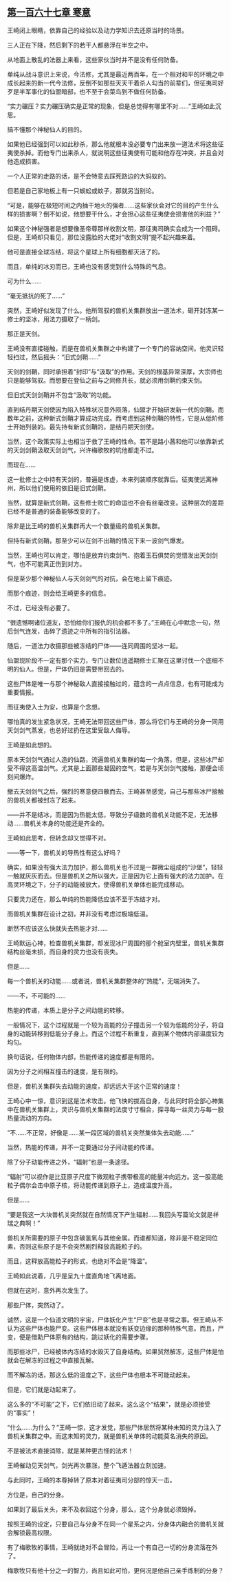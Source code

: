 ## [第一百六十七章 寒意](https://www.xxbiquge.com/11_11207/9220795.html)


  王崎闭上眼睛，依靠自己的经验以及动力学知识去还原当时的场景。

  三人正在下降，然后剩下的若干人都悬浮在半空之中。

  从地面上散乱的法器上来看，这些家伙当时并不是没有任何防备。

  单纯从战斗意识上来说，今法修，尤其是最近两百年，在一个相对和平的环境之中成长起来的新一代今法修，反倒不如那些天天干着杀人勾当的前辈们，但征夷司好歹是半军事化的仙盟暗部，也不至于会菜鸟到不做任何防备。

  “实力碾压？实力碾压确实是正常的现象，但是总觉得有哪里不对……”王崎如此沉思。

  搞不懂那个神秘仙人的目的。

  如果他已经强到可以如此秒杀，那么他就根本没必要专门出来放一道法术将这些征夷使杀掉。而他专门出来杀人，就说明这些征夷使有可能和他存在冲突，并且会对他造成损害。

  一个人正常的走路的话，是不会特意去踩死路边的大蚂蚁的。

  但若是自己家地板上有一只蜈蚣或蚊子，那就另当别论。

  “可是，能够在极短时间之内抽干地火的强者……这些家伙会对它的目的产生什么样的损害啊？倒不如说，他想要干什么，才会担心这些征夷使会损害他的利益？”

  如果这个神秘强者是想要像圣帝尊那样收割文明，那征夷司确实会成为一个阻碍。但是，王崎却只看见，那位没露脸的大佬对“收割文明”提不起兴趣来着。

  他可是直接全球冻结，将这个星球上所有细胞都灭活了的。

  而且，单纯的冰刃而已，王崎也没有感觉到什么特殊的气息。

  可为什么……

  “毫无抵抗的死了……”

  突然，王崎好似发现了什么。他所驾驭的兽机关集群放出一道法术，砸开封冻某一修士的坚冰，用法力摄取了一柄剑。

  那正是天剑。

  王崎没有直接碰触，而是在兽机关集群之中构建了一个专门的容纳空间。他灵识轻轻扫过，然后摇头：“旧式剑鞘……”

  天剑的剑鞘，同时承担着“封印”与“汲取”的作用。天剑的根基异常深厚，大宗师也只是能够驾驭。而想要在登仙之前与之同修共长，就必须用剑鞘约束天剑。

  但旧式天剑剑鞘并不包含“汲取”的功能。

  直到结丹期天剑使因为陷入特殊状况意外陨落，仙盟才开始研发新一代的剑鞘。而数年之前，这种新式剑鞘才算成功完成。而考虑到这种剑鞘的特性，它是从低阶修士开始列装的。最先持有新式剑鞘的，是结丹期天剑使。

  当然，这个政策实际上也相当于救了王崎的性命。若不是路小茜和他可以依靠新式的天剑剑鞘汲取天剑剑气，兴许梅歌牧的坑他都走不过。

  而现在……

  这一批修士之中持有天剑的，普遍是炼虚，本来列装顺序就靠后。征夷使远离神州，所以他们使用的依旧是旧式剑鞘。

  当然，就算是新式剑鞘，这些修士败亡的命运也不会有丝毫改变。这种层次的差距已经不是普通的装备能够改变的了。

  除非是比王崎的兽机关集群再大一个数量级的兽机关集群。

  但持有新式剑鞘，那至少可以在剑不出鞘的情况下来一波剑气爆发。

  当然，王崎也可以肯定，哪怕是放弃约束剑气、抱着玉石俱焚的觉悟发出天剑剑气，也不可能真正伤到对方。

  但是至少那个神秘仙人与天剑剑气的对抗，会在地上留下痕迹。

  而那个痕迹，则会给王崎更多的信息。

  不过，已经没有必要了。

  “很遗憾啊诸位道友，恐怕给你们报仇的机会都不多了。”王崎在心中默念一句，然后剑气连发，击碎了遗迹之中所有的指引法器。

  随后，一道法力收摄那些被冻结的尸体——连同周围的坚冰一起。

  仙盟现阶段不一定有那个实力，专门让数位逍遥期修士汇聚在这里讨伐一个底细不明的仙人。但是，尸体仍旧是需要带回去的。

  这些尸体是唯一与那个神秘敌人直接接触过的，蕴含的一点点信息，也有可能成为重要情报。

  而征夷使入土为安，也算是个念想。

  哪怕真的发生紧急状况，王崎无法带回这些尸体，那么将它们与王崎的分身一同用天剑剑气蒸发，也总好过扔在这里受敌人侮辱。

  王崎是如此想的。

  原本天剑剑气通过人造的仙路，流遍兽机关集群的每一个角落。但是，这些冰尸却受不得这高温剑气。尤其是上面那些凝固的空气，若是与天剑剑气接触，那便会顷刻间爆炸。

  撤去天剑剑气之后，强烈的寒意便四散而去。王崎甚至感觉，自己与那些冰尸接触的兽机关都被封冻了起来。

  ——并不是结冰，而是因为热能太低，导致分子级数的兽机关动能不足，无法移动……兽机关本身的功能还是齐全的。

  王崎如此思考，但转念却又觉得不对。

  ——等一下，兽机关的导热性有这么好吗？

  确实，如果没有强大法力加护，那么兽机关也不过是一群微尘组成的“沙堡”，轻轻一触就灰灰而去。但是兽机关之所以强大，正是因为它上面有强大的法力加护。在高灵环境之下，分子的动能被放大，使得兽机关单体也能完成移动。

  只要灵力还在，那么单纯的热能降低应该不至于冻结才对。

  而兽机关集群在设计之初，并非没有考虑过极端低温。

  断然不应该这么快就失去热能才对……

  王崎默运心神，检查兽机关集群，却发现冰尸周围的那个舱室内壁里，兽机关集群结构丝毫未损，而自身的灵力也没有丧失。

  但是……

  每一个兽机关的动能……或者说，兽机关集群整体的“热能”，无端消失了。

  ——不，不可能的……

  热能的传递，本质上是分子之间动能的转移。

  一般情况下，这个过程就是一个较为高能的分子撞击另一个较为低能的分子，将自身的动能转移到低能分子身上。而这个过程不断重复，直到某个物体内部温度较为均匀。

  换句话说，任何物体内部，热能传递的速度都是有限的。

  因为分子之间相互撞击的速度，是有限的。

  但是，兽机关集群失去动能的速度，却远远大于这个正常的速度！

  王崎心中一惊，意识到这是法术攻击。他飞快的拔高自身，与此同时将全部心神集中在兽机关集群上，灵识与兽机关集群的法度寸寸相合，探寻每一丝灵力与每一股热量流动的方向。

  “不……不正常，好像是……某一段区域的兽机关突然集体失去动能……”

  当然，热能的传递，并不一定要通过分子间动能的传递。

  除了分子动能传递之外，“辐射”也是一条途径。

  “辐射”可以视作是比亚原子尺度下微观粒子携带极高的能量冲向远方。这一股高能粒子偶尔会击中原子核，将动能传递到原子上，造成温度升高。

  但是……

  “要是我这一大块兽机关突然就在自然情况下产生辐射……我回头写篇论文就是祥瑞之典啊！”

  兽机关所需要的原子中包含碳氢氧与其他金属。而谁都知道，除非是不稳定同位素，否则这些原子是不会突然剧烈释放高能粒子的。

  而且，这释放高能粒子的形式，也绝对不会是“降温”。

  王崎如此说着，几乎是呈九十度直角地飞离地面。

  但就在这时，意外再次发生了。

  那些尸体，突然动了。

  诚然，这是一个仙道文明的宇宙，尸体妖化产生“尸变”也是寻常之事。但王崎从不认为这些尸体也能尸变。这些尸体根本就没有妖变边缘的那种特殊气意。而且，尸变，便是借助尸体原有的结构，跳过妖化的需要步骤。

  而那些冰尸，已经被体内冻结的水毁灭了自身结构。如果贸然解冻，这些尸体是怕就会在解冻的过程之中直接瓦解。

  而不解冻的话，那这么低的温度之下，这些尸体也根本不可能动起来。

  但是，它们就是动起来了。

  这么多的“不可能”之下，它们依旧动了起来。这么这个“结果”，就是必须接受的“事实”！

  “什么……为什么？”王崎一惊，这才发觉，那些尸体居然将某种未知的灵力注入了兽机关集群之中。而这未知的灵力，就是兽机关单体的动能莫名消失的原因。

  不是被法术直接消除，就是某种更古怪的法术！

  王崎催动见天剑气，剑光再次暴涨，整个飞遁法器立刻加速。

  与此同时，王崎的本尊掉转了原本对着征夷司分部的惊天一击。

  方位是，自己的分身。

  如果到了最后关头，来不及收回这个分身，那么，这个分身就必须毁掉。

  按照王崎的设定，只要自己与分身不在同一个星系之内，分身体内融合的兽机关就会解锁最高权限。

  有了梅歌牧的事情，王崎就绝对不会冒险，再让一个有自己一切的分身流落在外了。

  梅歌牧只有他十分之一的智力，尚且如此可怕，更何况是他自己亲手炼制的分身？
